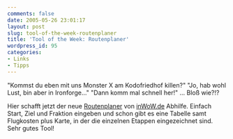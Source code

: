 ```yaml
---
comments: false
date: 2005-05-26 23:01:17
layout: post
slug: tool-of-the-week-routenplaner
title: 'Tool of the Week: Routenplaner'
wordpress_id: 95
categories:
- Links
- Tipps
---
```


"Kommst du eben mit uns Monster X am Kodofriedhof killen?"
"Jo, hab wohl Lust, bin aber in Ironforge..."
"Dann komm mal schnell her!"
...
Bloß wie?!?

Hier schafft jetzt der neue [Routenplaner](http://wow.ingame.de/routenplaner/) von [inWoW.de](http://www.inwow.de/) Abhilfe. Einfach Start, Ziel und Fraktion eingeben und schon gibt es eine Tabelle samt Flugkosten plus Karte, in der die einzelnen Etappen eingezeichnet sind. Sehr gutes Tool!

